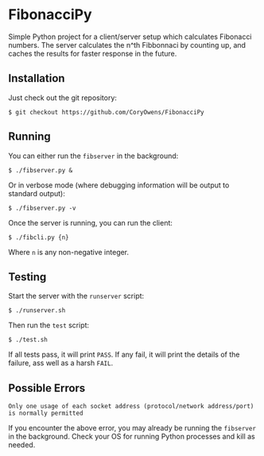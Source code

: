 # FibonacciPy

Simple Python project for a client/server setup which calculates Fibonacci numbers. The server calculates the n^th Fibbonnaci by counting up, and caches the results for faster response in the future. 

## Installation

Just check out the git repository:

    $ git checkout https://github.com/CoryOwens/FibonacciPy

## Running 

You can either run the `fibserver` in the background:

    $ ./fibserver.py &

Or in verbose mode (where debugging information will be output to standard output):

    $ ./fibserver.py -v

Once the server is running, you can run the client:

    $ ./fibcli.py {n}

Where `n` is any non-negative integer. 

## Testing

Start the server with the `runserver` script:

    $ ./runserver.sh

Then run the `test` script: 

    $ ./test.sh

If all tests pass, it will print `PASS`. If any fail, it will print the details of the failure, ass well as a harsh `FAIL`.

## Possible Errors

    Only one usage of each socket address (protocol/network address/port) is normally permitted

If you encounter the above error, you may already be running the `fibserver` in the background. Check your OS for running Python processes and kill as needed.
